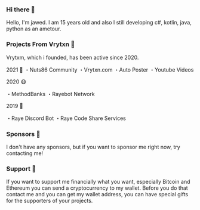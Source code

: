 ### Hi there 👋

Hello, I'm jawed. I am 15 years old and also I still developing c#, kotlin, java, python as an ametour.

### Projects From Vrytxn 🌌

Vrytxm, which i founded, has been active since 2020.


2021 🚀
・Nuts86 Community 
・Vrytxn.com
・Auto Poster
・Youtube Videos 

2020 😷

・MethodBanks
・Rayebot Network

2019 🌙

・Raye Discord Bot
・Raye Code Share Services

### Sponsors 💞
I don't have any sponsors, but if you want to sponsor me right now, try contacting me!

### Support 🙏
If you want to support me financially what you want, especially Bitcoin and Ethereum you can send a cryptocurrency to my wallet. Before you do that contact me and you can get my wallet address, you can have special gifts for the supporters of your projects.





